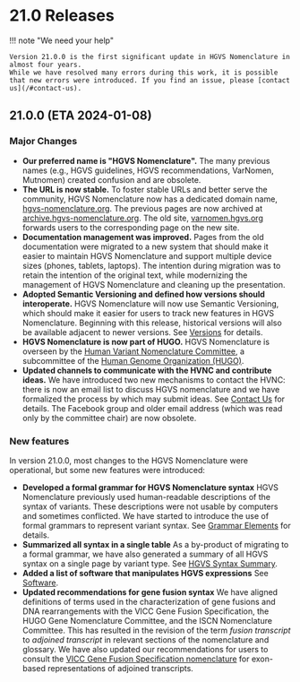 # 21.0 Releases

!!! note "We need your help"

    Version 21.0.0 is the first significant update in HGVS Nomenclature in almost four years.
    While we have resolved many errors during this work, it is possible that new errors were introduced. If you find an issue, please [contact us](/#contact-us).

## 21.0.0 (ETA 2024-01-08)

### Major Changes

- **Our preferred name is "HGVS Nomenclature".** The many previous names (e.g., HGVS guidelines, HGVS recommendations, VarNomen, Mutnomen) created confusion and are obsolete.
- **The URL is now stable.** To foster stable URLs and better serve the community, HGVS Nomenclature now has a dedicated domain name, [hgvs-nomenclature.org](hgvs-nomenclature.org). The previous pages are now archived at [archive.hgvs-nomenclature.org](https://archive.hgvs-nomenclature.org/). The old site, [varnomen.hgvs.org](https://varnomen.hgvs.org/) forwards users to the corresponding page on the new site.
- **Documentation management was improved.** Pages from the old documentation were migrated to a new system that should make it easier to maintain HGVS Nomenclature and support multiple device sizes (phones, tablets, laptops). The intention during migration was to retain the intention of the original text, while modernizing the management of HGVS Nomenclature and cleaning up the presentation.
- **Adopted Semantic Versioning and defined how versions should interoperate.** HGVS Nomenclature will now use Semantic Versioning, which should make it easier for users to track new features in HGVS Nomenclature. Beginning with this release, historical versions will also be available adjacent to newer versions. See [Versions](..) for details.
- **HGVS Nomenclature is now part of HUGO.** HGVS Nomenclature is overseen by the [Human Variant Nomenclature Committee](/hvnc/), a subcommittee of the [Human Genome Organization (HUGO)](https://www.hugo-international.org/).
- **Updated channels to communicate with the HVNC and contribute ideas.** We have introduced two new mechanisms to contact the HVNC: there is now an email list to discuss HGVS nomenclature and we have formalized the process by which may submit ideas. See [Contact Us](/#contact-us) for details. The Facebook group and older email address (which was read only by the committee chair) are now obsolete.

### New features

In version 21.0.0, most changes to the HGVS Nomenclature were operational, but some new features were introduced:

- **Developed a formal grammar for HGVS Nomenclature syntax** HGVS Nomenclature previously used human-readable descriptions of the syntax of variants. These descriptions were not usable by computers and sometimes conflicted. We have started to introduce the use of formal grammars to represent variant syntax. See [Grammar Elements](../../recommendations/grammar/) for details.
- **Summarized all syntax in a single table** As a by-product of migrating to a formal grammar, we have also generated a summary of all HGVS syntax on a single page by variant type. See [HGVS Syntax Summary](/recommendations/summary/).
- **Added a list of software that manipulates HGVS expressions** See [Software](/software).
- **Updated recommendations for gene fusion syntax** We have aligned definitions of terms used in the characterization of gene fusions and DNA rearrangements with the VICC Gene Fusion Specification, the HUGO Gene Nomenclature Committee, and the ISCN Nomenclature Committee. This has resulted in the revision of the term _fusion transcript_ to _adjoined transcript_ in relevant sections of the nomenclature and glossary. We have also updated our recommendations for users to consult the [VICC Gene Fusion Specification nomenclature](https://fusions.cancervariants.org/en/latest/nomenclature.html) for exon-based representations of adjoined transcripts.
